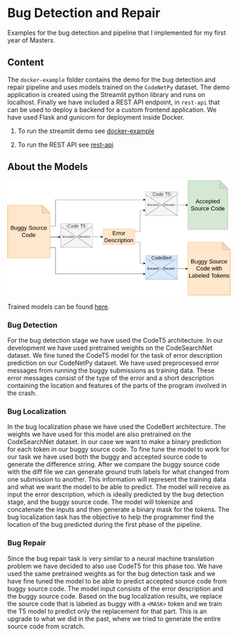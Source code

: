 # Bug Detection and Repair

Examples for the bug detection and pipeline that I implemented for my first
year of Masters.

## Content

The `docker-example` folder contains the demo for the bug detection and repair
pipeline and uses models trained on the `CodeNetPy` dataset. The demo
application is created using the Streamlit python library and runs on
localhost. Finally we have included a REST API endpoint, in `rest-api` that can
be used to deploy a backend for a custom frontend application. We have used
Flask and gunicorn for deployment inside Docker.

1. To run the streamlit demo see [docker-example](./docker-example)

2. To run the REST API see [rest-api](./rest-api)

## About the Models

![thumbnail](./resources/architecture.png)

Trained models can be found [here](https://huggingface.co/alexjercan).

### Bug Detection

For the bug detection stage we have used the CodeT5 architecture. In our
development we have used pretrained weights on the CodeSearchNet dataset. We
fine tuned the CodeT5 model for the task of error description prediction on our
CodeNetPy dataset. We have used preprocessed error messages from running the
buggy submissions as training data. These error messages consist of the type of
the error and a short description containing the location and features of the
parts of the program involved in the crash.

### Bug Localization

In the bug localization phase we have used the CodeBert architecture. The
weights we have used for this model are also pretrained on the CodeSearchNet
dataset. In our case we want to make a binary prediction for each token in our
buggy source code. To fine tune the model to work for our task we have used
both the buggy and accepted source code to generate the difference string.
After we compare the buggy source code with the diff file we can generate
ground truth labels for what changed from one submission to another. This
information will represent the training data and what we want the model to be
able to predict. The model will receive as input the error description, which
is ideally predicted by the bug detection stage, and the buggy source code. The
model will tokenize and concatenate the inputs and then generate a binary mask
for the tokens. The bug localization task has the objective to help the
programmer find the location of the bug predicted during the first phase of
the pipeline.

### Bug Repair

Since the bug repair task is very similar to a neural machine translation
problem we have decided to also use CodeT5 for this phase too. We have used the
same pretrained weights as for the bug detection task and we have fine tuned
the model to be able to predict accepted source code from buggy source code.
The model input consists of the error description and the buggy source code.
Based on the bug localization results, we replace the source code that is
labeled as buggy with a `<MASK>` token and we train the T5 model to predict
only the replacement for that part. This is an upgrade to what we did in the
past, where we tried to generate the entire source code from scratch.
